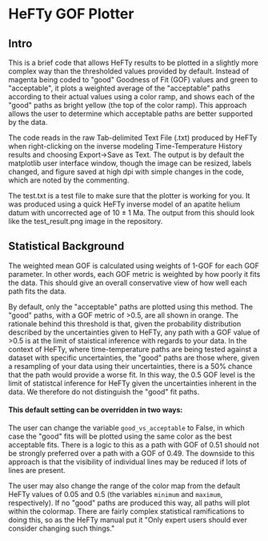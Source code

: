 # HeFTy GOF Plotter
## Intro
This is a brief code that allows HeFTy results to be plotted in a slightly more complex way than the thresholded values provided by default. Instead of magenta being coded to "good" Goodness of Fit (GOF) values and green to "acceptable", it plots a weighted average of the "acceptable" paths according to their actual values using a color ramp, and shows each of the "good" paths as bright yellow (the top of the color ramp). This approach allows the user to determine which acceptable paths are better supported by the data.

The code reads in the raw Tab-delimited Text File (.txt) produced by HeFTy when right-clicking on the inverse modeling Time-Temperature History results and choosing Export→Save as Text. The output is by default the matplotlib user interface window, though the image can be resized, labels changed, and figure saved at high dpi with simple changes in the code, which are noted by the commenting.

The test.txt is a test file to make sure that the plotter is working for you. It was produced using a quick HeFTy inverse model of an apatite helium datum with uncorrected age of 10 ± 1 Ma. The output from this should look like the test_result.png image in the repository.

## Statistical Background
The weighted mean GOF is calculated using weights of 1-GOF for each GOF parameter. In other words, each GOF metric is weighted by how poorly it fits the data. This should give an overall conservative view of how well each path fits the data.

By default, only the "acceptable" paths are plotted using this method. The "good" paths, with a GOF metric of >0.5, are all shown in orange. The rationale behind this threshold is that, given the probability distribution described by the uncertainties given to HeFTy, any path with a GOF value of >0.5 is at the limit of staistical inference with regards to your data. In the context of HeFTy, where time-temperature paths are being tested against a dataset with specific uncertainties, the "good" paths are those where, given a resampling of your data using their uncertainties, there is a 50% chance that the path would provide a worse fit. In this way, the 0.5 GOF level is the limit of statistcal inference for HeFTy given the uncertainties inherent in the data. We therefore do not distinguish the "good" fit paths.

#### This default setting can be overridden in two ways:
The user can change the variable `good_vs_acceptable` to False, in which case the "good" fits will be plotted using the same color as the best acceptable fits. There is a logic to this as a path with GOF of 0.51 should not be strongly preferred over a path with a GOF of 0.49. The downside to this approach is that the visibility of individual lines may be reduced if lots of lines are present.

The user may also change the range of the color map from the default HeFTy values of 0.05 and 0.5 (the variables `minimum` and `maximum`, respectively). If no "good" paths are produced this way, all paths will plot within the colormap. There are fairly complex statistical ramifications to doing this, so as the HeFTy manual put it "Only expert users should ever consider changing such things."
